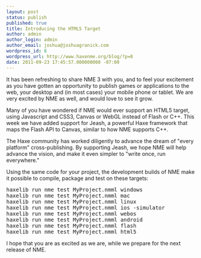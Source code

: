 ```yaml
---
layout: post
status: publish
published: true
title: Introducing the HTML5 Target
author: admin
author_login: admin
author_email: joshua@joshuagranick.com
wordpress_id: 8
wordpress_url: http://www.haxenme.org/blog/?p=8
date: 2011-09-23 17:45:57.000000000 -07:00
---
```

It has been refreshing to share NME 3 with you, and to feel your excitement as you have gotten an opportunity to publish games or applications to the web, your desktop and (in most cases) your mobile phone or tablet. We are very excited by NME as well, and would love to see it grow.

Many of you have wondered if NME would ever support an HTML5 target, using Javascript and CSS3, Canvas or WebGL instead of Flash or C++. This week we have added support for Jeash, a powerful Haxe framework that maps the Flash API to Canvas, similar to how NME supports C++.

The Haxe community has worked diligently to advance the dream of "every platform" cross-publishing. By supporting Jeash, we hope NME will help advance the vision, and make it even simpler to "write once, run everywhere."

Using the same code for your project, the development builds of NME make it possible to compile, package and test on these targets:
<pre escaped="true" lang="bash">haxelib run nme test MyProject.nmml windows
haxelib run nme test MyProject.nmml mac
haxelib run nme test MyProject.nmml linux
haxelib run nme test MyProject.nmml ios -simulator
haxelib run nme test MyProject.nmml webos
haxelib run nme test MyProject.nmml android
haxelib run nme test MyProject.nmml flash
haxelib run nme test MyProject.nmml html5</pre>
I hope that you are as excited as we are, while we prepare for the next release of NME.
